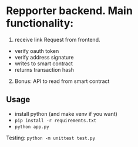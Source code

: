 # Repporter backend. Main functionality:
1. receive link Request from frontend.
  - verify oauth token
  - verify address signature
  - writes to smart contract
  - returns transaction hash
2. Bonus: API to read from smart contract



## Usage
- install python (and make venv if you want)
- `pip install -r requirements.txt`
- `python app.py`


Testing:
`python -m unittest test.py`
